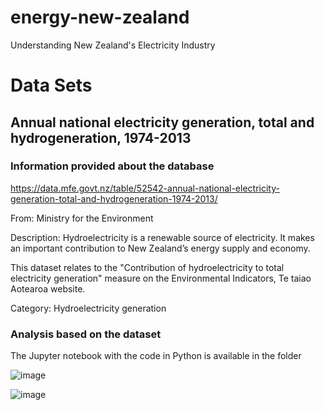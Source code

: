# energy-new-zealand
Understanding New Zealand's Electricity Industry

# Data Sets

## Annual national electricity generation, total and hydrogeneration, 1974-2013

### Information provided about the database
https://data.mfe.govt.nz/table/52542-annual-national-electricity-generation-total-and-hydrogeneration-1974-2013/

From: Ministry for the Environment

Description:
  Hydroelectricity is a renewable source of electricity. It makes an important
  contribution to New Zealand’s energy supply and economy.
  
  This dataset relates to the "Contribution of hydroelectricity to total
  electricity generation" measure on the Environmental Indicators, Te taiao
  Aotearoa website.

Category: Hydroelectricity generation

### Analysis based on the dataset

The Jupyter notebook with the code in Python is available in the folder

![image](https://user-images.githubusercontent.com/69020265/172037864-ba483909-0258-4b7a-8692-e142af71a6ba.png)

![image](https://user-images.githubusercontent.com/69020265/172037882-2ea21001-ef46-4e27-aadb-7f6565d72f5f.png)
